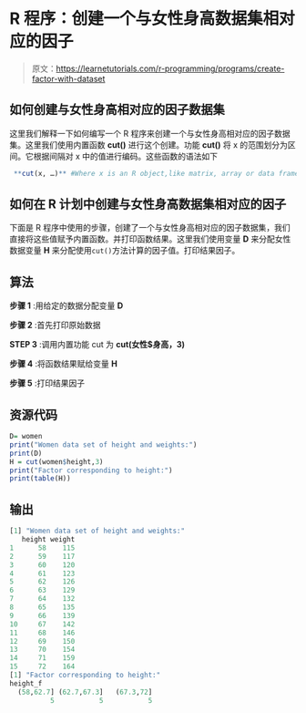 # R 程序：创建一个与女性身高数据集相对应的因子

> 原文：<https://learnetutorials.com/r-programming/programs/create-factor-with-dataset>

## 如何创建与女性身高相对应的因子数据集

这里我们解释一下如何编写一个 R 程序来创建一个与女性身高相对应的因子数据集。这里我们使用内置函数 **cut()** 进行这个创建。功能 **cut()** 将 x 的范围划分为区间。它根据间隔对 x 中的值进行编码。这些函数的语法如下

```r
 **cut(x, …)** #Where x is an R object,like matrix, array or data frame 

```

## 如何在 R 计划中创建与女性身高数据集相对应的因子

下面是 R 程序中使用的步骤，创建了一个与女性身高相对应的因子数据集，我们直接将这些值赋予内置函数。并打印函数结果。这里我们使用变量 **D** 来分配女性数据变量 **H** 来分配使用`cut()`方法计算的因子值。打印结果因子。

## 算法

**步骤 1** :用给定的数据分配变量 **D**

**步骤 2** :首先打印原始数据

**STEP 3** :调用内置功能 cut 为 **cut(女性$身高，3)**

**步骤 4** :将函数结果赋给变量 **H**

**步骤 5** :打印结果因子

## 资源代码

```r
D= women
print("Women data set of height and weights:")
print(D)
H = cut(women$height,3)
print("Factor corresponding to height:")
print(table(H))

```

## 输出

```r
[1] "Women data set of height and weights:"
   height weight
1      58    115
2      59    117
3      60    120
4      61    123
5      62    126
6      63    129
7      64    132
8      65    135
9      66    139
10     67    142
11     68    146
12     69    150
13     70    154
14     71    159
15     72    164
[1] "Factor corresponding to height:"
height_f
  (58,62.7] (62.7,67.3]   (67.3,72] 
          5           5           5 
```